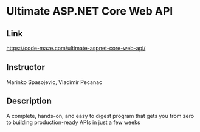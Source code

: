 # Ultimate ASP.NET Core Web API

## Link
https://code-maze.com/ultimate-aspnet-core-web-api/

## Instructor
Marinko Spasojevic, Vladimir Pecanac

## Description

A complete, hands-on, and easy to digest program that gets you from zero to building production-ready APIs in just a few weeks